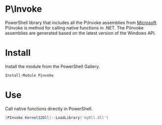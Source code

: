 # P\Invoke 

PowerShell library that includes all the P\Invoke assemblies from [Microsoft](https://github.com/dotnet/pinvoke). P\Invoke is method for calling native functions in .NET. The P\Invoke assemblies are generated based on the latest version of the Windows API.

# Install

Install the module from the PowerShell Gallery.

```powershell
Install-Module Pinvoke
```

# Use 

Call native functions directly in PowerShell.

```powershell
[PInvoke.Kernel32Dll]::LoadLibrary('myDll.dll')
```